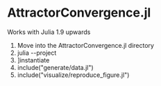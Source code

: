 # AttractorConvergence.jl
Works with Julia 1.9 upwards

1. Move into the AttractorConvergence.jl directory
1. julia --project
1. ]instantiate 
1. include("generate/data.jl")
1. include("visualize/reproduce_figure.jl")